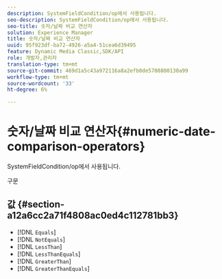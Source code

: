 ```yaml
---
description: SystemFieldCondition/op에서 사용됩니다.
seo-description: SystemFieldCondition/op에서 사용됩니다.
seo-title: 숫자/날짜 비교 연산자
solution: Experience Manager
title: 숫자/날짜 비교 연산자
uuid: 95f923df-ba72-4926-a5a4-51cea6d39495
feature: Dynamic Media Classic,SDK/API
role: 개발자,관리자
translation-type: tm+mt
source-git-commit: 469d1a5c43a972116a8a2efb0de5708800130a99
workflow-type: tm+mt
source-wordcount: '33'
ht-degree: 6%

---
```



# 숫자/날짜 비교 연산자{#numeric-date-comparison-operators}

SystemFieldCondition/op에서 사용됩니다.

구문

## 값 {#section-a12a6cc2a71f4808ac0ed4c112781bb3}

* [!DNL `Equals`]
* [!DNL `NotEquals`]
* [!DNL `LessThan`]
* [!DNL `LessThanEquals`]
* [!DNL `GreaterThan`]
* [!DNL `GreaterThanEquals`]

